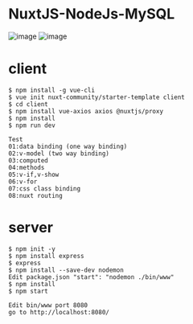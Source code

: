 # NuxtJS-NodeJs-MySQL
![image](https://user-images.githubusercontent.com/42707869/73167450-75435400-412a-11ea-90e1-464c0e163671.png)
![image](https://user-images.githubusercontent.com/42707869/73167524-8f7d3200-412a-11ea-9637-17092408e9da.png)

# client
```
$ npm install -g vue-cli
$ vue init nuxt-community/starter-template client
$ cd client
$ npm install vue-axios axios @nuxtjs/proxy
$ npm install
$ npm run dev
```

```
Test
01:data binding (one way binding)
02:v-model (two way binding)
03:computed
04:methods
05:v-if,v-show
06:v-for
07:css class binding
08:nuxt routing
```

# server
```
$ npm init -y
$ npm install express
$ express
$ npm install --save-dev nodemon
Edit package.json "start": "nodemon ./bin/www"
$ npm install
$ npm start

Edit bin/www port 8080 
go to http://localhost:8080/
```
